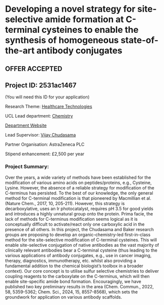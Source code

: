 # Developing a novel strategy for site-selective amide formation at C-terminal cysteines to enable the synthesis of homogeneous state-of-the-art antibody conjugates

## **OFFER ACCEPTED**

## Project ID: **2531ac1467**
(You will need this ID for your application)

Research Theme: [Healthcare Technologies](../themes/healthcare-technologies.md)

UCL Lead department: [Chemistry](../departments/chemistry.md)

[Department Website](https://www.ucl.ac.uk/chemistry)

Lead Supervisor: [Vijay Chudasama](https://profiles.ucl.ac.uk/28175)

Partner Organisation: AstraZeneca PLC

Stipend enhancement: £2,500 per year

### Project Summary:

Over the years, a wide variety of methods have been established for the modification of various amino acids on peptides/proteins, e.g., Cysteine, Lysine. However, the absence of a reliable strategy for modification of the C-terminus has persisted. To the best of our knowledge, the only general method for C-terminal modification is that pioneered by Macmillian et al. (Nature Chem., 2017, 10, 205-211). However, this strategy is decarboxylative, uses an Ir photocatalyst, requires pH 3.5 for good yields and introduces a highly unnatural group onto the protein. Prima facie, the lack of methods for C-terminus modification seems logical as it is conceptually difficult to activate/react only one carboxylic acid in the presence of all others. In this project, the Chudasama and Baker research groups are proposing to develop an organic-chemistry-led first-in-class method for the site-selective modification of C-terminal cysteines. This will enable site-selective conjugation of native antibodies as the vast majority of clinically relevant antibodies bear a C-terminal cysteine (thus leading to the various applications of antibody conjugates, e.g., use in cancer imaging, therapy, diagnostics, immunotherapy, etc. whilst also providing a fundamental addition to the chemical biologist’s toolbox in a broader context). Our core concept is to utilise sulfur selective chemistries to deliver coupling reagents to the carboxylate on the C-terminus, which will then enable site-specific amide bond formation. Encouragingly, we have published two key preliminary results in the area (Chem. Commun., 2022, 58, 5359-5362; Chem. Sci., 2024, 15, 8557-8568), which sets the groundwork for application on various antibody scaffolds.
